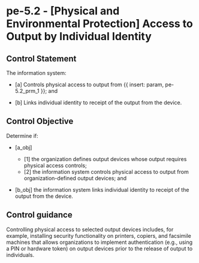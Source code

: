 # pe-5.2 - \[Physical and Environmental Protection\] Access to Output by Individual Identity

## Control Statement

The information system:

- \[a\] Controls physical access to output from {{ insert: param, pe-5.2_prm_1 }}; and

- \[b\] Links individual identity to receipt of the output from the device.

## Control Objective

Determine if:

- \[a_obj\]

  - \[1\] the organization defines output devices whose output requires physical access controls;
  - \[2\] the information system controls physical access to output from organization-defined output devices; and

- \[b_obj\] the information system links individual identity to receipt of the output from the device.

## Control guidance

Controlling physical access to selected output devices includes, for example, installing security functionality on printers, copiers, and facsimile machines that allows organizations to implement authentication (e.g., using a PIN or hardware token) on output devices prior to the release of output to individuals.
